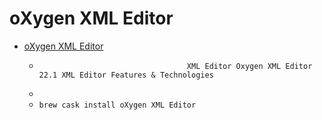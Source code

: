 # oXygen XML Editor
- [oXygen XML Editor](https://www.oxygenxml.com/xml_editor.html)
  -                                      XML Editor Oxygen XML Editor 22.1 XML Editor Features & Technologies
  - 
  - `brew cask install oXygen XML Editor`
